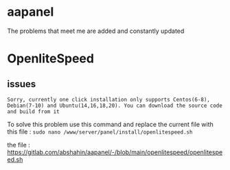 # aapanel
The problems that meet me are added and constantly updated


# OpenliteSpeed
## issues

``
Sorry, currently one click installation only supports Centos(6-8), Debian(7-10) and Ubuntu(14,16,18,20).
You can download the source code and build from it
``

To solve this problem use this command and replace the current file with this file :
``
sudo nano /www/server/panel/install/openlitespeed.sh
``

the file : https://gitlab.com/abshahin/aapanel/-/blob/main/openlitespeed/openlitespeed.sh


